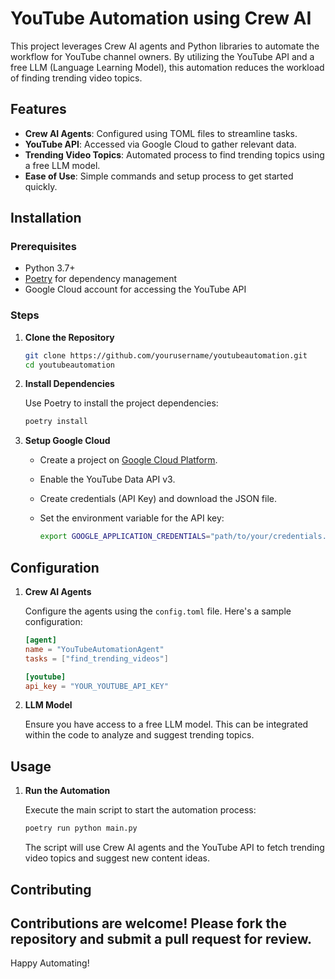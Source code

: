 # YouTube Automation using Crew AI
This project leverages Crew AI agents and Python libraries to automate the workflow for YouTube channel owners. By utilizing the YouTube API and a free LLM (Language Learning Model), this automation reduces the workload of finding trending video topics.

## Features

- **Crew AI Agents**: Configured using TOML files to streamline tasks.
- **YouTube API**: Accessed via Google Cloud to gather relevant data.
- **Trending Video Topics**: Automated process to find trending topics using a free LLM model.
- **Ease of Use**: Simple commands and setup process to get started quickly.

## Installation

### Prerequisites

- Python 3.7+
- [Poetry](https://python-poetry.org/) for dependency management
- Google Cloud account for accessing the YouTube API

### Steps

1. **Clone the Repository**

    ```sh
    git clone https://github.com/yourusername/youtubeautomation.git
    cd youtubeautomation
    ```

2. **Install Dependencies**

    Use Poetry to install the project dependencies:

    ```sh
    poetry install
    ```

3. **Setup Google Cloud**

    - Create a project on [Google Cloud Platform](https://cloud.google.com/).
    - Enable the YouTube Data API v3.
    - Create credentials (API Key) and download the JSON file.
    - Set the environment variable for the API key:

      ```sh
      export GOOGLE_APPLICATION_CREDENTIALS="path/to/your/credentials.json"
      ```

## Configuration

1. **Crew AI Agents**

    Configure the agents using the `config.toml` file. Here's a sample configuration:

    ```toml
    [agent]
    name = "YouTubeAutomationAgent"
    tasks = ["find_trending_videos"]

    [youtube]
    api_key = "YOUR_YOUTUBE_API_KEY"
    ```

2. **LLM Model**

    Ensure you have access to a free LLM model. This can be integrated within the code to analyze and suggest trending topics.

## Usage

1. **Run the Automation**

    Execute the main script to start the automation process:

    ```sh
    poetry run python main.py
    ```

    The script will use Crew AI agents and the YouTube API to fetch trending video topics and suggest new content ideas.

## Contributing

Contributions are welcome! Please fork the repository and submit a pull request for review.
---

Happy Automating!
